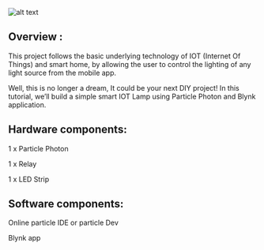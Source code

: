 
![alt text][logo]


[logo]: https://www.dropbox.com/s/5aec2ly6wdksyue/CoverPhoto.jpg?dl=0 "Logo Title Text 1"


## Overview :

This project follows the basic underlying technology of IOT (Internet Of Things) and smart home, by allowing the user to control the lighting of any light source from the mobile app.

Well, this is no longer a dream, It could be your next DIY project! In this tutorial, we’ll build a simple smart IOT Lamp using Particle Photon and Blynk application. 


## Hardware components:
1 x Particle Photon

1 x Relay

1 x LED Strip

## Software components:
Online particle IDE or particle Dev

Blynk app



##
